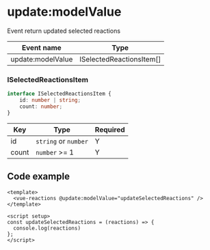 # update:modelValue

Event return updated selected reactions

| Event name        | Type                     |
|-------------------|--------------------------|
| update:modelValue | ISelectedReactionsItem[] |

### ISelectedReactionsItem

```typescript
interface ISelectedReactionsItem {
    id: number | string;
    count: number;
}
```

| Key   | Type                 | Required |
|-------|----------------------|----------|
| id    | `string` or `number` | Y        |
| count | `number` >= 1        | Y        |


## Code example

```vue
<template>
  <vue-reactions @update:modelValue="updateSelectedReactions" />
</template>

<script setup>
const updateSelectedReactions = (reactions) => {
  console.log(reactions)
};
</script>
```
